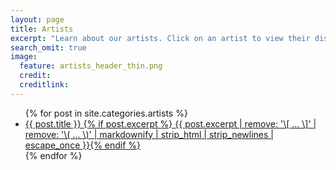 ```yaml
---
layout: page
title: Artists
excerpt: "Learn about our artists. Click on an artist to view their discography, preview and buy their music"
search_omit: true
image:
  feature: artists_header_thin.png
  credit: 
  creditlink:
---
```


<ul class="post-list">
{% for post in site.categories.artists %} 
  <li><article><a href="{{ site.url }}{{ post.url }}">{{ post.title }} {% if post.excerpt %} <span class="excerpt">{{ post.excerpt | remove: '\[ ... \]' | remove: '\( ... \)' | markdownify | strip_html | strip_newlines | escape_once }}</span>{% endif %}</a></article></li>
{% endfor %}
</ul>